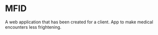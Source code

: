 # MFID
A web application that has been created for a client. App to make medical encounters less frightening.
